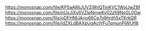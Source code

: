 https://monosnap.com/file/KP5aAWiJUVZi9hlQTmKVC1WojJwZBf
https://monosnap.com/file/nUxJiXy6VZIpNmwKv02zfi9NsGL0Gw
https://monosnap.com/file/oDFHNIJArjo66Ce7o9hnth5xTKrkQR
https://monosnap.com/file/ldZXLdBAXpUgAclVFuTqmunPiWUfl8
